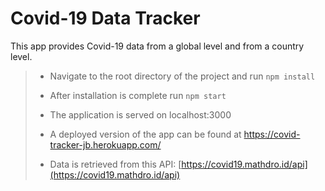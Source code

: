 # Covid-19 Data Tracker

This app provides Covid-19 data from a global level and from a country level.

> - Navigate to the root directory of the project and run `npm install`
>
> - After installation is complete run `npm start`
>
> - The application is served on localhost:3000
>
> - A deployed version of the app can be found at <https://covid-tracker-jb.herokuapp.com/>
>
> - Data is retrieved from this API: [https://covid19.mathdro.id/api](https://covid19.mathdro.id/api)